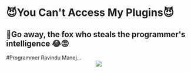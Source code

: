 <h1>😈You Can't Access My Plugins😈 </h1>


<h2>😤Go away, the fox who steals the programmer's intelligence 😂😡</h2>
#Programmer Ravindu Manoj...

<div align="center">
<img src="https://github.com/Sew01RaviduManoj01KingAndQueen/imagehosting/blob/00aa7f2685f0114a2111f57149d8f0a27b2481c9/VID-20210724-WA0003.gif" />
  </div>
